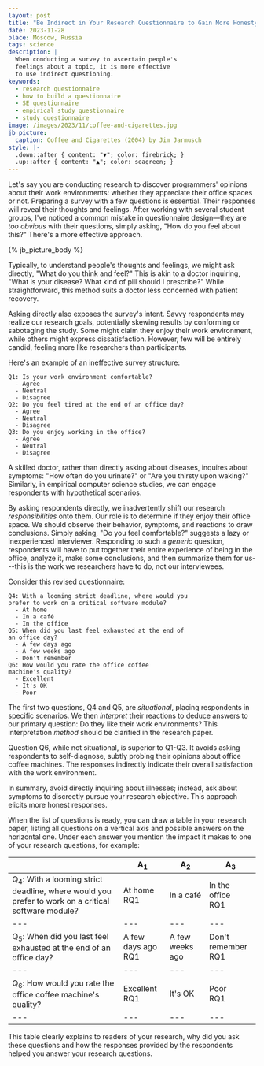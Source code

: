 ```yaml
---
layout: post
title: "Be Indirect in Your Research Questionnaire to Gain More Honesty"
date: 2023-11-28
place: Moscow, Russia
tags: science
description: |
  When conducting a survey to ascertain people's
  feelings about a topic, it is more effective
  to use indirect questioning.
keywords:
  - research questionnaire
  - how to build a questionnaire
  - SE questionnaire
  - empirical study questionnaire
  - study questionnaire
image: /images/2023/11/coffee-and-cigarettes.jpg
jb_picture:
  caption: Coffee and Cigarettes (2004) by Jim Jarmusch
style: |-
  .down::after { content: "▼"; color: firebrick; }
  .up::after { content: "▲"; color: seagreen; }
---
```


Let's say you are conducting research to discover programmers' opinions about
their work environments: whether they appreciate their office spaces or not.
Preparing a survey with a few questions is essential. Their responses will
reveal their thoughts and feelings. After working with several student groups,
I've noticed a common mistake in questionnaire design—they are _too obvious_ with
their questions, simply asking, "How do you feel about this?" There's a more
effective approach.

<!--more-->

{% jb_picture_body %}

Typically, to understand people's thoughts and feelings, we might ask
directly, "What do you think and feel?" This is akin to a doctor
inquiring, "What is your disease? What kind of pill should I prescribe?" While
straightforward, this method suits a doctor less concerned with patient
recovery.

Asking directly also exposes the survey's intent. Savvy respondents may realize
our research goals, potentially skewing results by conforming or sabotaging the
study. Some might claim they enjoy their work environment, while others might
express dissatisfaction. However, few will be entirely candid, feeling more
like researchers than participants.

Here's an example of an ineffective survey structure:

```text
Q1: Is your work environment comfortable?
  - Agree
  - Neutral
  - Disagree
Q2: Do you feel tired at the end of an office day?
  - Agree
  - Neutral
  - Disagree
Q3: Do you enjoy working in the office?
  - Agree
  - Neutral
  - Disagree
```

A skilled doctor, rather than directly asking about diseases, inquires about
symptoms: "How often do you urinate?" or "Are you thirsty upon waking?"
Similarly, in empirical computer science studies, we can engage respondents
with hypothetical scenarios.

By asking respondents directly, we inadvertently shift our research
_responsibilities_ onto them. Our role is to determine if they enjoy their office
space. We should observe their behavior, symptoms, and reactions to draw
conclusions. Simply asking, "Do you feel comfortable?" suggests a lazy or
inexperienced interviewer.
Responding to such a _generic_ question, respondents will have to put together
their entire experience of being in the office, analyze it, make some
conclusions, and then summarize them for us---this is the work we researchers have to do,
not our interviewees.

Consider this revised questionnaire:

```text
Q4: With a looming strict deadline, where would you
prefer to work on a critical software module?
  - At home
  - In a café
  - In the office
Q5: When did you last feel exhausted at the end of
an office day?
  - A few days ago
  - A few weeks ago
  - Don't remember
Q6: How would you rate the office coffee
machine's quality?
  - Excellent
  - It's OK
  - Poor
```

The first two questions, Q4 and Q5, are _situational_, placing respondents in
specific scenarios. We then _interpret_ their reactions to deduce answers to our
primary question: Do they like their work environments? This interpretation
_method_ should be clarified in the research paper.

Question Q6, while not situational, is superior to Q1-Q3. It avoids asking
respondents to self-diagnose, subtly probing their opinions about office coffee
machines. The responses indirectly indicate their overall satisfaction with the
work environment.

In summary, avoid directly inquiring about illnesses; instead, ask about
symptoms to discreetly pursue your research objective. This approach elicits
more honest responses.

When the list of questions is ready, you can draw a table in your
research paper, listing all questions on a vertical axis and possible
answers on the horizontal one. Under each answer you mention the
impact it makes to one of your research questions, for example:

|   | A<sub>1</sub> | A<sub>2</sub> | A<sub>3</sub> |
|---|---|---|---|
| Q<sub>4</sub>: With a looming strict deadline, where would you prefer to work on a critical software module? | At home<br/>RQ1<span class="down"/> | In a café | In the office<br/>RQ1<span class="up"/> |
|---|---|---|---|
| Q<sub>5</sub>: When did you last feel exhausted at the end of an office day? | A few days ago<br/>RQ1<span class="down"/> | A few weeks ago | Don't remember<br/>RQ1<span class="up"/> |
|---|---|---|---|
| Q<sub>6</sub>: How would you rate the office coffee machine's quality? | Excellent<br/>RQ1<span class="up"/> | It's OK | Poor<br/>RQ1<span class="down"/> |
|---|---|---|---|

This table clearly explains to readers of your research, why did you
ask these questions and how the responses provided by the
respondents helped you answer your research questions.
